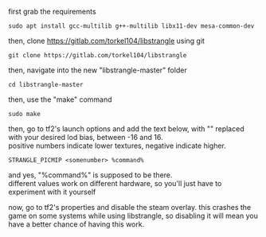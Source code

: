 first grab the requirements<br>
```
sudo apt install gcc-multilib g++-multilib libx11-dev mesa-common-dev
```
then, clone https://gitlab.com/torkel104/libstrangle using git<br>
```
git clone https://gitlab.com/torkel104/libstrangle
```
then, navigate into the new "libstrangle-master" folder<br>
```
cd libstrangle-master
```
then, use the "make" command<br>
```
sudo make
```
then, go to tf2's launch options and add the text below, with "<somenumber>" replaced with your desired lod bias, between -16 and 16.<br> positive numbers indicate lower textures, negative indicate higher.<br>
```
STRANGLE_PICMIP <somenumber> %command%
```
and yes, "%command%" is supposed to be there.<br>
different values work on different hardware, so you'll just have to experiment with it yourself<br>

now, go to tf2's properties and disable the steam overlay. this crashes the game on some systems while using libstrangle, so disabling it will mean you have a better chance of having this work.
